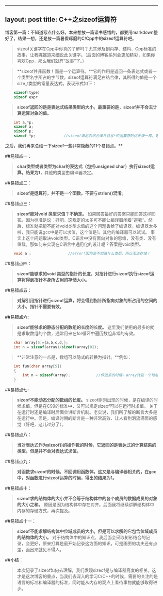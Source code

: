 
---
layout: post
title: C++之sizeof运算符
---

 博客第一篇：不知道写点什么好。本来想放一篇读书感悟的，都要用markdown整好了，结果一想，还是放一篇暑假琢磨的C/Cpp中的sizeof运算符吧。

>sizeof关键字在Cpp中你真的了解吗？尤其涉及到内存、结构、Cpp标准的故事，让我娓娓道来细说此关键字。（后面的博客系列会更加精彩，如果你喜欢Cpp，那么我们就有“故事”了。）


>**sizeof并非函数！而是一个运算符。**它的作用是返回一条表达式或者一个类型名字所占的字节数。sizeof运算符满足右结合律，其所得的值是一个size_t类型的常量表达式。表现形式如下：

```C++
	sizeof(type)
	sizeof expr
```

>**sizeof返回的是是表达式结果类型的大小，最重要的是，sizeof并不会去计算运算对象的值。**

```C++
	int a,*p;
	sizeof a;
	sizeof p;
	sizeof *p;             //sizeof满足右结合律并且与*的运算符的优先级一样。等价于sizeof (*p); 
```
之后，我们再来总结一下sizeof一些非常隐蔽的11个易错点。**

##易错点一：
>**char类型或者类型为char的表达式（包括unsigned char）执行sizeof运算。结果为1**，其他的类型由编译器决定。

##易错点二：
>**sizeof是运算符，并不是一个函数。不要与strlen()混淆。**

##易错点三：
>**sizeof能对void 类型求值？不确定。**
>如果回答最好的答案只能回答这样回答。因为标准是说：好吧，这规定的太多可不能让编译器闲着”避暑“。然后，标准就把能不能对void类型求值的这个问题丢给了编译器。编译器太多啦，我只能说gcc中是可以求值，这个值是1。其他的编译器可以试试。
>事实上这个问题取决void类型。C语言中没有面向对象的思维，没有类、没有重载。那如何来实现在C语言中通用化的设计呢？答案是void类型。

```C++
	void a ;                 //error!因为是不知道什么类型，所以无法存储！
```

##易错点四：
>**sizeof能够求的void 类型的指针的长度，对指针进行sizeof执行sizeof运算将得到指针本身所占用的存储大小。**

##易错点五：
>**对解引用指针进行sizeof运算，将会得到指针所指向对象的所占用的空间的大小，指针不需要有效。**

##易错点六:
>**sizeof能够求的静态分配的数组的长度的长度。**
>这里我们使用的最多的就是求取数组的个数，通常用来在for循环中遍历数组非常的有效。

```C++
	char array[5]={a,b,c,d,};
	int n = sizeof(array)/sizeof(array[0]);
```
>**非常注意的一点是，数组可以隐式的转换为指针。**例如：

```C++
	int fun(char array[5])
	{
		int n = sizeof(array);            //传进来的时候，array转变一个地址。
	}
```

##易错点七:
>**sizeof不能动态分配的数组的长度。**
>sizeof刚刚出现的时候，是在编译的时候求值，但是在C99的标准中，又可以规定sizeof可以在运行时求值。
>关于在运行时还是编译时后面会讲断言机制。老实说，我们所了解的断言大多是在运行中。但是，编译时期的断言是一种非常高效、让人看到泪流满面的感觉（好吧，这儿过分了）。

##易错点八：
>**当对表达式作为sizeof()的操作数的时候，它返回的是表达式的计算结果的类型。但是并不会对表达式求值。**

##易错点九：
>**对函数求sizeof的时候，不回调用函数体。这又是与编译器相关的，在gcc中，对函数进行sizeof运算的时候，得出的结果为1。**

##易错点十：
>**sizeof求的结构体的大小并不会等于结构体中的各个成员的数据成员的对象的大小之和。**
>原因是因为结构体中存在对齐。后面我将继续讲解结构体中内存的存储方式，再次提及。

##易错点十一：
>**sizeof不能求解结构体中位域成员的大小，但是可以求解的它包含位域成员的结构体的大小。**
>对于结构体中的知识点，我后面会采取树形结合的记录，会更好，原来打算是最开始记录这方面的知识，可是画图的功夫还有点差，画出来就见不得人。

##小结：
>本次记录了sizeof如何去理解，我们发现sizeof是与编译器高度的相关。这才是这次博客的重点，当我们去深入的学习C/C++的时候，需要的关注的是语言的标准和编译器的标准，同时能从内存的观点上看待事物就能够取得进步。
